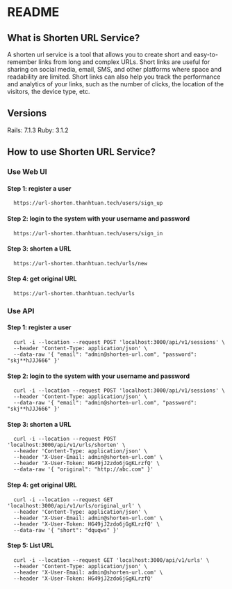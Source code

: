 # README

## What is Shorten URL Service?
A shorten url service is a tool that allows you to create short and easy-to-remember links from long and complex URLs. Short links are useful for sharing on social media, email, SMS, and other platforms where space and readability are limited. Short links can also help you track the performance and analytics of your links, such as the number of clicks, the location of the visitors, the device type, etc.

## Versions
Rails: 7.1.3
Ruby: 3.1.2

## How to use Shorten URL Service?
### Use Web UI
#### Step 1: register a user
```command
  https://url-shorten.thanhtuan.tech/users/sign_up
```

#### Step 2: login to the system with your username and password
```command
  https://url-shorten.thanhtuan.tech/users/sign_in
```

#### Step 3: shorten a URL
```command
  https://url-shorten.thanhtuan.tech/urls/new
```

#### Step 4: get original URL
```command
  https://url-shorten.thanhtuan.tech/urls
```

### Use API
#### Step 1: register a user
```command
  curl -i --location --request POST 'localhost:3000/api/v1/sessions' \
  --header 'Content-Type: application/json' \
  --data-raw '{ "email": "admin@shorten-url.com", "password": "skj**hJJJ666" }'
```

#### Step 2: login to the system with your username and password
```command
  curl -i --location --request POST 'localhost:3000/api/v1/sessions' \
  --header 'Content-Type: application/json' \
  --data-raw '{ "email": "admin@shorten-url.com", "password": "skj**hJJJ666" }'
```

#### Step 3: shorten a URL
```command
  curl -i --location --request POST 'localhost:3000/api/v1/urls/shorten' \
  --header 'Content-Type: application/json' \
  --header 'X-User-Email: admin@shorten-url.com' \
  --header 'X-User-Token: HG49jJ2zdo6jGgKLrzfQ' \
  --data-raw '{ "original": "http://abc.com" }'
```

#### Step 4: get original URL
```command
  curl -i --location --request GET 'localhost:3000/api/v1/urls/original_url' \
  --header 'Content-Type: application/json' \
  --header 'X-User-Email: admin@shorten-url.com' \
  --header 'X-User-Token: HG49jJ2zdo6jGgKLrzfQ' \
  --data-raw '{ "short": "dquqws" }'
```

#### Step 5: List URL
```command
  curl -i --location --request GET 'localhost:3000/api/v1/urls' \
  --header 'Content-Type: application/json' \
  --header 'X-User-Email: admin@shorten-url.com' \
  --header 'X-User-Token: HG49jJ2zdo6jGgKLrzfQ'
```